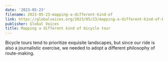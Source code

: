 ```yaml
---
date: '2023-05-23'
filename: 2023-05-23-mapping-a-different-kind-of
link: https://globalvoices.org/2023/05/23/mapping-a-different-kind-of-bicycle-tour/
publisher: Global Voices
title: Mapping a different kind of bicycle tour
---
```


Bicycle tours tend to prioritize exquisite landscapes, but since our ride is also a journalistic exercise, we needed to adopt a different philosophy of route-making.
